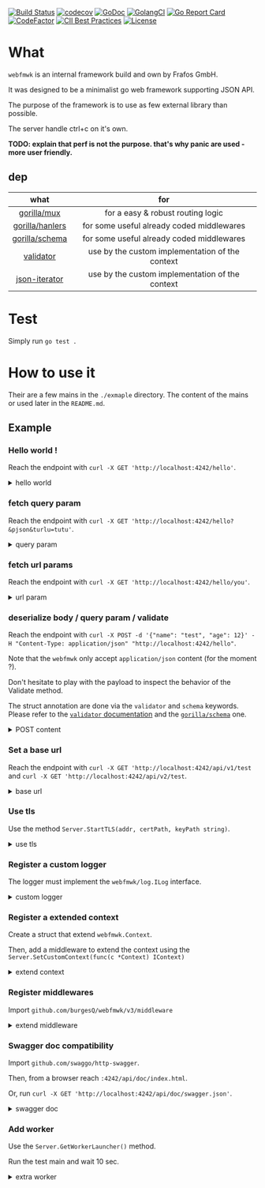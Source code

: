 [![Build Status](https://github.com/burgesQ/webfmwk/workflows/GoBuild/badge.svg)](https://github.com/burgesQ/webfmwk/actions?query=workflow%3AGoBuild)
[![codecov](https://codecov.io/gh/burgesQ/webfmwk/branch/master/graph/badge.svg)](https://codecov.io/gh/burgesQ/webfmwk)
[![GoDoc](http://img.shields.io/badge/go-documentation-blue.svg?style=flat-square)](http://godoc.org/github.com/burgesQ/webfmwk)
[![GolangCI](https://golangci.com/badges/github.com/burgesQ/webfmwk.svg)](https://golangci.com/r/github.com/burgesQ/webfmwk)
[![Go Report Card](https://goreportcard.com/badge/github.com/burgesQ/webfmwk?style=flat-square)](https://goreportcard.com/report/github.com/burgesQ/webfmwk)
[![CodeFactor](https://www.codefactor.io/repository/github/burgesq/webfmwk/badge)](https://www.codefactor.io/repository/github/burgesq/webfmwk)
[![CII Best Practices](https://bestpractices.coreinfrastructure.org/projects/3372/badge)](https://bestpractices.coreinfrastructure.org/projects/3372)
[![License](http://img.shields.io/badge/license-mit-blue.svg?style=flat-square)](https://raw.githubusercontent.com/burgesQ/webfmwk/master/LICENSE)


# What

`webfmwk` is an internal framework build and own by Frafos GmbH.

It was designed to be a minimalist go web framework supporting JSON API.

The purpose of the framework is to use as few external library than possible.

The server handle ctrl+c on it's own.

**TODO: explain that perf is not the purpose. that's why panic are used - more user friendly.**

## dep

| what                 | for                                             |
| :-:                  | :-:                                             |
| [gorilla/mux][1]     | for a easy & robust routing logic               |
| [gorilla/hanlers][2] | for some useful already coded middlewares       |
| [gorilla/schema][4]  | for some useful already coded middlewares       |
| [validator][3]       | use by the custom implementation of the context |
| [json-iterator][5]   | use by the custom implementation of the context |

# Test

Simply run `go test .`

# How to use it

Their are a few mains in the `./exmaple` directory. The content of the mains or used later in the `README.md`.

## Example

### Hello world !

Reach the endpoint with `curl -X GET 'http://localhost:4242/hello'`.

<details><summary>hello world</summary>
<p>

```go
package main

import (
    "net/http"

    w "github.com/burgesQ/webfmwk/v3"
)

func main() {
    // create server
    s := w.InitServer(true)

    s.GET("/hello", func(c w.IContext) {
        c.JSONBlob(http.StatusOK, []byte(`{ "message": "hello world" }`))
    })

    // start asynchronously on :4242
    go func() {
        s.Start(":4242")
    }()

    // ctrl+c is handled internally
    defer s.WaitAndStop()
}
```

</p>
</details>

### fetch query param

Reach the endpoint with `curl -X GET 'http://localhost:4242/hello?&pjson&turlu=tutu'`.

<details><summary>query param</summary>
<p>


```go
package main

import (
    "net/http"

    w "github.com/burgesQ/webfmwk/v3"
    "github.com/burgesQ/webfmwk/v3/log"
)

func main() {
    // create server
    s := w.InitServer(true)

    s.GET("/hello", func(c w.IContext) {
        var (
            queries   = c.GetQueries()
            pjson, ok = c.GetQuery("pjson")
        )
        if ok {
            log.Errorf("%#v", pjson)
        }
        c.JSON(http.StatusOK, queries)
    })

    // start asynchronously on :4242
    go func() {
        s.Start(":4242")
    }()

    // ctrl+c is handled internally
    defer s.WaitAndStop()
}
```

</p>
</details>

### fetch url params

Reach the endpoint with `curl -X GET 'http://localhost:4242/hello/you'`.

<details><summary>url param</summary>
<p>

```go
package main

import (
    "net/http"

    w "github.com/burgesQ/webfmwk/v3"
)

func main() {
    // create server
    s := w.InitServer(true)

    s.GET("/hello/{id}", func(c w.IContext) {
        c.JSONBlob(http.StatusOK, []byte(`{ "id": "`+c.GetVar("id")+`" }`))
    })

    // start asynchronously on :4242
    go func() {
        s.Start(":4242")
    }()

    // ctrl+c is handled internally
    defer s.WaitAndStop()
}
```

</p>
</details>

### deserialize body / query param / validate

Reach the endpoint with `curl -X POST -d '{"name": "test", "age": 12}' -H "Content-Type: application/json" "http://localhost:4242/hello"`.

Note that the `webfmwk` only accept `application/json` content (for the moment ?).

Don't hesitate to play with the payload to inspect the behavior of the Validate method.

The struct annotation are done via the `validator`  and `schema` keywords. Please refer to the [`validator` documentation][3] and the [`gorilla/schema`][4] one.

<details><summary>POST content</summary>
<p>

```go
package main

import (
    "net/http"

    w "github.com/burgesQ/webfmwk/v3"
)

type (
    // Content hold the body of the request
    Content struct {
        Name string `schema:"name" json:"name" validate:"omitempty"`
        Age  int    `schema:"age" json:"age" validate:"gte=1"`
    }

    // QueryParam hold the query params
    QueryParam struct {
        PJSON bool `schema:"pjson" json:"pjson"`
        Val   int  `schema:"val" json:"val" validate:"gte=1"`
    }

    // Payload hold the output of the endpoint
    Payload struct {
        Content Content    `json:"content"`
        QP      QueryParam `json:"query_param"`
    }
)

func main() {
    // create server
    s := w.InitServer(true)

    s.POST("/hello", func(c w.IContext) {

        out := Payload{}

        c.FetchContent(&out.content)
        c.Validate(out.content)

        c.DecodeQP(&out.qp)
        c.Validate(out.qp)

        c.JSON(http.StatusOK, out)
    })

    // start asynchronously on :4242
    go func() {
        s.Start(":4244")
    }()

    // ctrl+c is handled internally
    defer s.WaitAndStop()
}
```

</p>
</details>

### Set a base url

Reach the endpoint with `curl -X GET 'http://localhost:4242/api/v1/test` and `curl -X GET 'http://localhost:4242/api/v2/test`.

<details><summary>base url</summary>
<p>

```go
package main

import (
    "github.com/burgesQ/webfmwk/v3"
)

var (
    routes = webfmwk.RoutesPerPrefix{
        "/api/v1": {
            {
                Verbe: "GET",
                Path:  "/test",
                Name:  "test v1",
                Handler: func(c webfmwk.IContext) {
                    c.JSONOk("v1 ok")
                },
            },
        },
        "/api/v2": {
            {
                Verbe: "GET",
                Path:  "/test",
                Name:  "test v2",
                Handler: func(c webfmwk.IContext) {
                    c.JSONOk("v2 ok")
                },
            },
        },
    }
)

func main() {

    s := webfmwk.InitServer(true)

    s.RouteApplier(routes)

    // start asynchronously on :4242
    go func() {
        s.Start(":4242")
    }()

    // ctrl+c is handled internaly
    defer s.WaitAndStop()

}
```

</p>
</details>


### Use tls

Use the method `Server.StartTLS(addr, certPath, keyPath string)`.

<details><summary>use tls</summary>
<p>

```go
package main

import (
    w "github.com/burgesQ/webfmwk/v3"
)

func main() {
    // init server w/ ctrl+c support
    s := w.InitServer(true)

    s.GET("/test", func(c w.IContext) error {
        return c.JSONOk("ok")
    })

    // start asynchronously on :4242
    go func() {
        s.StartTLS(":4242", TLSConfig{
            Cert:     "/path/to/cert",
            Key:      "/path/to/key",
            Insecure: true,
        })
    }()

    // ctrl+c is handled internally
    defer s.WaitAndStop()
}
```

</p>
</details>

### Register a custom logger

The logger must implement the `webfmwk/log.ILog` interface.

<details><summary>custom logger</summary>
<p>

```go
package main

import (
    w "github.com/burgesQ/webfmwk/v3"
    "github.com/burgesQ/webfmwk/v3/log"
)

// GetLogger return a log.ILog interface
var logger = log.GetLogger()

func main() {
    // init server w/ ctrl+c support
    s := w.InitServer(true)

    s.SetLogger(logger)

    s.GET("/test", func(c w.IContext) error {
        return c.JSONOk("ok")
    })

    // start asynchronously on :4242
    go func() {
        s.StartTLS(":4242", TLSConfig{
            Cert:     "/path/to/cert",
            Key:      "/path/to/key",
            Insecure: true,
        })
    }()

    // ctrl+c is handled internally
    defer s.WaitAndStop()
}
```

</p>
</details>

### Register a extended context

Create a struct that extend `webfmwk.Context`.

Then, add a middleware to extend the context using the `Server.SetCustomContext(func(c *Context) IContext)`

<details><summary>extend context</summary>
<p>

```go
package main

import (
    w "github.com/burgesQ/webfmwk/v3"
)

type customContext struct {
    w.Context
    customVal string
}

func main() {
    // init server w/ ctrl+c support
    s := w.InitServer(true)

    s.SetCustomContext(func(c *w.Context) w.IContext {
        ctx := &customContext{*c, "42"}
        return ctx
    })

    s.GET("/test", func(c w.IContext) {
        ctx := c.(*customContext)
        c.JSONOk(ctx.customVal)
    })

    // start asynchronously on :4242
    go func() {
        s.Start(":4244")
    }()

    // ctrl+c is handled internally
    defer s.WaitAndStop()
}
```

</p>
</details>

### Register middlewares

Import `github.com/burgesQ/webfmwk/v3/middleware`

<details><summary>extend middleware</summary>
<p>

```go
package main

import (
    w "github.com/burgesQ/webfmwk/v3"
    m "github.com/burgesQ/webfmwk/v3/middleware"
)

func main() {

    // init server w/ ctrl+c support
    s := w.InitServer(true)

    s.AddMiddleware(m.Logging)
    s.AddMiddleware(m.Security)

    s.GET("/test", func(c w.IContext) error {
        return c.JSONOk("ok")
    })

    // start asynchronously on :4242
    go func() {
        s.Start(":4242")
    }()

    // ctrl+c is handled internally
    defer s.WaitAndStop()
}
```

</p>
</details>

### Swagger doc compatibility

Import `github.com/swaggo/http-swagger`.

Then, from a browser reach `:4242/api/doc/index.html`.

Or, run `curl -X GET 'http://localhost:4242/api/doc/swagger.json'`.

<details><summary>swagger doc</summary>
<p>

```go
package main

import (
    w "github.com/burgesQ/webfmwk/v3"
    httpSwagger "github.com/swaggo/http-swagger"
)

type Answer struct {
    Message string `json:"message"`
}

// @Summary hello world
// @Description Return a simple greeting
// @Param pjson query bool false "return a pretty JSON"
// @Success 200 {object} db.Reply
// @Produce application/json
// @Router /hello [get]
func hello(c w.IContext) error {
    return c.JSONOk(Answer{"ok"})
}

// @title hello world API
// @version 1.0
// @description This is an simple API
// @termsOfService https://www.youtube.com/watch?v=DLzxrzFCyOs
// @contact.name Quentin Burgess
// @contact.url github.com/burgesQ
// @contact.email quentin@frafos.com
// @license.name GFO
// @host localhost:4242
func main() {
    // init server w/ ctrl+c support
    s := w.InitServer(true)

    s.SetPrefix("/api")

    s.RegisterDocHandler(httpSwagger.WrapHandler)

    s.GET("/test", func(c w.IContext) error {
        return c.JSONOk("ok")
    })

    // start asynchronously on :4242
    go func() {
        s.Start(":4242")
    }()

    // ctrl+c is handled internally
    defer s.WaitAndStop()
}
```
</p>
</details>

### Add worker

Use the `Server.GetWorkerLauncher()` method.

Run the test main and wait 10 sec.

<details><summary>extra worker</summary>
<p>

```go
package main

import (
    "time"

    w "github.com/burgesQ/webfmwk/v3"
    "github.com/burgesQ/webfmwk/v3/log"
)

func main() {

    log.SetLogLevel(log.LogDEBUG)

    // init server w/ ctrl+c support
    s := w.InitServer(true)
    wl := s.GetLauncher()

    s.GET("/test", func(c w.IContext) {
        c.JSONOk("ok")
    })

    wl.Start("custom worker", func() error {
        time.Sleep(10 * time.Second)
        log.Debugf("done")
        return nil
    })

    // start asynchronously on :4242
    go func() {
        s.Start(":4242")
    }()

    // ctrl+c is handled internally
    defer s.WaitAndStop()
}
```

</p>
</details>

[1]: https://github.com/gorilla/mux
[2]: https://github.com/gorilla/handlers
[3]: gopkg.in/go-playground/validator.v9
[4]: https://github.com/gorilla/schema
[5]: https://github.com/json-iterator/go
